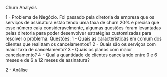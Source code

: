 Churn Analysis

1 -	Problema de Negócio.
Foi passado pela diretoria da empresa que os serviços de assinatura estão tendo uma taxa de churn 20% e precisa que esse número caia consideravelmente, algumas questões foram levantadas pelas diretoria para poder desenvolver estratégias customizadas para resolver o problema.
        Questões:
        1 - Quais as caracteristicas em comum dos clientes que realizam os cancelamentos? 
        2 - Quais são os serviços com maior taxa de cancelamento?
        3 - Quais os planos com maior cancelamento?
        4 - Qual a quantidade de clientes cancelando entre 0 e 6 meses e de 6 a 12 meses de assinatura?


2 - Análise  
